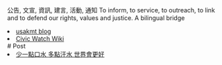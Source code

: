 
公告, 文宣, 資訊, 建言, 活動, 通知 To inform, to service, to outreach, to link and to defend our rights, values and justice. 
A bilingual bridge

<li><a href="http://classic-blog.udn.com/usakmt" > usakmt blog </a></li>
<li><a href="https://github.com/uskmt/Civic-Watch/wiki"> Civic Watch Wiki </a></li>
# Post
<li><a href="http://city.udn.com/62934/6925860"> 少一點口水 多點汗水 世界會更好 </a></li>
